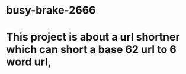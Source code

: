 # busy-brake-2666

<h1> This project is about a url shortner which can short a base 62  url to 6 word url,</h1>
